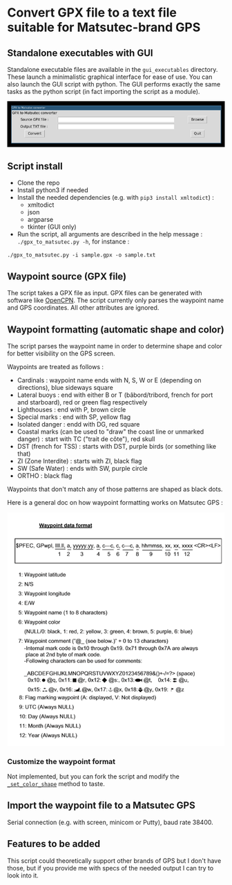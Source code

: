 # Convert GPX file to a text file suitable for Matsutec-brand GPS

## Standalone executables with GUI

Standalone executable files are available in the `gui_executables` directory. These launch a minimalistic graphical interface for ease of use. You can also launch the GUI script with python. The GUI performs exactly the same tasks as the python script (in fact importing the script as a module).

![gui](docs/gui.png)

## Script install

* Clone the repo
* Install python3 if needed
* Install the needed dependencies (e.g. with `pip3 install xmltodict`) :
    * xmltodict
    * json
    * argparse
    * tkinter (GUI only)
* Run the script, all arguments are described in the help message : `./gpx_to_matsutec.py -h`, for instance :
```
./gpx_to_matsutec.py -i sample.gpx -o sample.txt
```

## Waypoint source (GPX file)

The script takes a GPX file as input. GPX files can be generated with software like [OpenCPN](https://opencpn.org/). The script currently only parses the waypoint name and GPS coordinates. All other attributes are ignored.

## Waypoint formatting (automatic shape and color)

The script parses the waypoint name in order to determine shape and color for better visibility on the GPS screen.

Waypoints are treated as follows :
* Cardinals : waypoint name ends with N, S, W or E (depending on directions), blue sideways square
* Lateral buoys : end with either B or T (bâbord/tribord, french for port and starboard), red or green flag respectively
* Lighthouses : end with P, brown circle
* Special marks : end with SP, yellow flag
* Isolated danger : endd with DG, red square
* Coastal marks (can be used to "draw" the coast line or unmarked danger) : start with TC ("trait de côte"), red skull
* DST (french for TSS) : starts with DST, purple birds (or something like that)
* ZI (Zone Interdite) : starts with ZI, black flag
* SW (Safe Water) : ends with SW, purple circle
* ORTHO : black flag

Waypoints that don't match any of those patterns are shaped as black dots.

Here is a general doc on how waypoint formatting works on Matsutec GPS :

![matsutec_wp_format](docs/matsutec_waypoint_format.png)

### Customize the waypoint format

Not implemented, but you can fork the script and modify the [`_set_color_shape`](https://github.com/Yoliste/gpx_to_mini_gps/blob/main/gpx_to_matsutec.py#L56) method to taste.

## Import the waypoint file to a Matsutec GPS

Serial connection (e.g. with screen, minicom or Putty), baud rate 38400.

## Features to be added

This script could theoretically support other brands of GPS but I don't have those, but if you provide me with specs of the needed output I can try to look into it.
